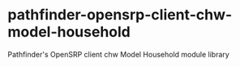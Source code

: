 

# pathfinder-opensrp-client-chw-model-household
Pathfinder's OpenSRP client chw Model Household module library

